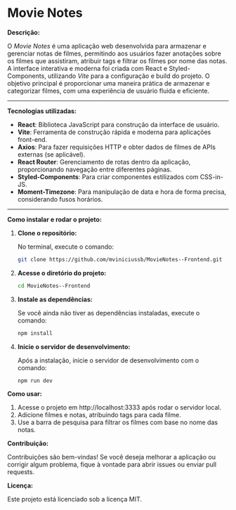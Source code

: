 # Movie Notes

**Descrição:**

   O *Movie Notes* é uma aplicação web desenvolvida para armazenar e gerenciar notas de filmes, permitindo aos usuários fazer anotações sobre os filmes que assistiram, atribuir tags e filtrar os filmes por nome das notas. A interface interativa e moderna foi criada com React e Styled-Components, utilizando *Vite* para a configuração e build do projeto. O objetivo principal é proporcionar uma maneira prática de armazenar e categorizar filmes, com uma experiência de usuário fluida e eficiente.

---

**Tecnologias utilizadas:**

- **React**: Biblioteca JavaScript para construção da interface de usuário.
- **Vite**: Ferramenta de construção rápida e moderna para aplicações front-end.
- **Axios**: Para fazer requisições HTTP e obter dados de filmes de APIs externas (se aplicável).
- **React Router**: Gerenciamento de rotas dentro da aplicação, proporcionando navegação entre diferentes páginas.
- **Styled-Components**: Para criar componentes estilizados com CSS-in-JS.
- **Moment-Timezone**: Para manipulação de data e hora de forma precisa, considerando fusos horários.

---

**Como instalar e rodar o projeto:**

1. **Clone o repositório:**

   No terminal, execute o comando:

   ```bash
   git clone https://github.com/mviniciussb/MovieNotes--Frontend.git
   ```

2. **Acesse o diretório do projeto:**

   ```bash
   cd MovieNotes--Frontend
   ```

3. **Instale as dependências:**

   Se você ainda não tiver as dependências instaladas, execute o comando:

   ```bash
   npm install
   ```

4. **Inicie o servidor de desenvolvimento:**

   Após a instalação, inicie o servidor de desenvolvimento com o comando:

   ```bash
   npm run dev
   ```
   
**Como usar:**

1. Acesse o projeto em http://localhost:3333 após rodar o servidor local.
2. Adicione filmes e notas, atribuindo tags para cada filme.
3. Use a barra de pesquisa para filtrar os filmes com base no nome das notas.


**Contribuição:**

Contribuições são bem-vindas! Se você deseja melhorar a aplicação ou corrigir algum problema, fique à vontade para abrir issues ou enviar pull requests.

**Licença:**

Este projeto está licenciado sob a licença MIT.
